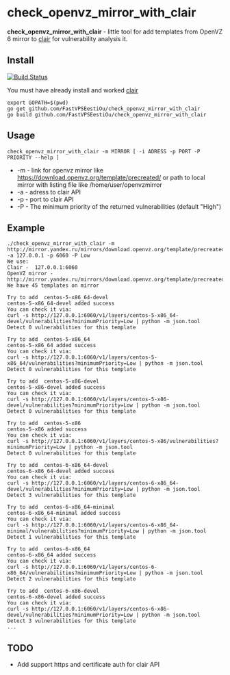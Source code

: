 check_openvz_mirror_with_clair
==============================

**check_openvz_mirror_with_clair** - little tool for add templates from OpenVZ 6 mirror to [clair](https://github.com/coreos/clair) for vulnerability analysis it.

Install
-------
[![Build Status](https://travis-ci.org/FastVPSEestiOu/check_openvz_mirror_with_clair.svg?branch=master)](https://travis-ci.org/FastVPSEestiOu/check_openvz_mirror_with_clair)

You must have already install and worked [clair](https://github.com/coreos/clair)

```
export GOPATH=$(pwd)
go get github.com/FastVPSEestiOu/check_openvz_mirror_with_clair
go build github.com/FastVPSEestiOu/check_openvz_mirror_with_clair
```

Usage
-----

```
check_openvz_mirror_with_clair -m MIRROR [ -i ADRESS -p PORT -P PRIORITY --help ]
```

- -m  - link for openvz mirror like https://download.openvz.org/template/precreated/ or path to local mirror with listing file like /home/user/openvzmirror
- -a  - adress to clair API
- -p  - port to clair API
- -P  - The minimum priority of the returned vulnerabilities (default "High")

Example
--------
```
./check_openvz_mirror_with_clair -m http://mirror.yandex.ru/mirrors/download.openvz.org/template/precreated/ -a 127.0.0.1 -p 6060 -P Low
We use:
Clair -  127.0.0.1:6060
OpenVZ mirror -  http://mirror.yandex.ru/mirrors/download.openvz.org/template/precreated/
We have 45 templates on mirror

Try to add  centos-5-x86_64-devel
centos-5-x86_64-devel added success
You can check it via:
curl -s http://127.0.0.1:6060/v1/layers/centos-5-x86_64-devel/vulnerabilities?minimumPriority=Low | python -m json.tool
Detect 0 vulnerabilities for this template

Try to add  centos-5-x86_64
centos-5-x86_64 added success
You can check it via:
curl -s http://127.0.0.1:6060/v1/layers/centos-5-x86_64/vulnerabilities?minimumPriority=Low | python -m json.tool
Detect 0 vulnerabilities for this template

Try to add  centos-5-x86-devel
centos-5-x86-devel added success
You can check it via:
curl -s http://127.0.0.1:6060/v1/layers/centos-5-x86-devel/vulnerabilities?minimumPriority=Low | python -m json.tool
Detect 0 vulnerabilities for this template

Try to add  centos-5-x86
centos-5-x86 added success
You can check it via:
curl -s http://127.0.0.1:6060/v1/layers/centos-5-x86/vulnerabilities?minimumPriority=Low | python -m json.tool
Detect 0 vulnerabilities for this template

Try to add  centos-6-x86_64-devel
centos-6-x86_64-devel added success
You can check it via:
curl -s http://127.0.0.1:6060/v1/layers/centos-6-x86_64-devel/vulnerabilities?minimumPriority=Low | python -m json.tool
Detect 3 vulnerabilities for this template

Try to add  centos-6-x86_64-minimal
centos-6-x86_64-minimal added success
You can check it via:
curl -s http://127.0.0.1:6060/v1/layers/centos-6-x86_64-minimal/vulnerabilities?minimumPriority=Low | python -m json.tool
Detect 1 vulnerabilities for this template

Try to add  centos-6-x86_64
centos-6-x86_64 added success
You can check it via:
curl -s http://127.0.0.1:6060/v1/layers/centos-6-x86_64/vulnerabilities?minimumPriority=Low | python -m json.tool
Detect 2 vulnerabilities for this template

Try to add  centos-6-x86-devel
centos-6-x86-devel added success
You can check it via:
curl -s http://127.0.0.1:6060/v1/layers/centos-6-x86-devel/vulnerabilities?minimumPriority=Low | python -m json.tool
Detect 3 vulnerabilities for this template
...

```

TODO
-----
- Add support https and certificate auth for clair API
